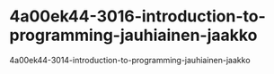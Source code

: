 # 4a00ek44-3016-introduction-to-programming-jauhiainen-jaakko
4a00ek44-3014-introduction-to-programming-jauhiainen-jaakko
